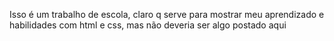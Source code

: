 Isso é um trabalho de escola, claro q serve para mostrar 
meu aprendizado e habilidades com html e css, 
mas não deveria ser algo postado aqui
